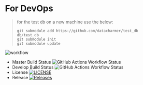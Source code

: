 # For DevOps
> for the test db on a new machine use the below:
> ~~~
> git submodule add https://github.com/datacharmer/test_db db/test_db
> git submodule init
> git submodule update
> ~~~

![workflow](https://github.com/OchoaStdnt/devops8a/actions/workflows/main.yml/badge.svg)

* Master Build Status ![GitHub Actions Workflow Status](https://img.shields.io/github/actions/workflow/status/OchoaStdnt/devops8a/main.yml?branch=master)
* Develop Build Status ![GitHub Actions Workflow Status](https://img.shields.io/github/actions/workflow/status/OchoaStdnt/devops8a/main.yml?branch=develop)
* License [![LICENSE](https://img.shields.io/github/license/OchoaStdnt/devops8a.svg?style=flat-square)](https://github.com/OchoaStdnt/devops8a/blob/master/LICENSE)
* Release [![Releases](https://img.shields.io/github/release/OchoaStdnt/devops8a/all.svg?style=flat-square)](https://github.com/OchoaStdnt/devops8a/releases)